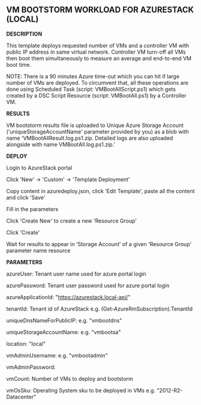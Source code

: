 ## VM BOOTSTORM WORKLOAD FOR AZURESTACK (LOCAL) ##

<b>DESCRIPTION</b>

This template deploys requested number of VMs and a controller VM with public IP address in same virtual network. Controller VM turn-off all VMs then boot them simultaneously to measure an average and end-to-end VM boot time.

NOTE: There is a 90 minutes Azure time-out which you can hit if large number of VMs are deployed. To circumvent that, all these operations are done using Scheduled Task (script: VMBootAllScript.ps1) which gets created by a DSC Script Resource (script: VMBootAll.ps1) by a Controller VM.


<b>RESULTS</b>

VM bootstorm results file is uploaded to Unique Azure Storage Account ('uniqueStorageAccountName' parameter provided by you) as a blob with name 'VMBootAllResult.log.ps1.zip. Detailed logs are also uploaded alongside with name VMBootAll.log.ps1.zip.'


<b>DEPLOY</b>

Login to AzureStack portal

Click 'New' -> 'Custom' -> 'Template Deployment'

Copy content in azuredeploy.json, click 'Edit Template', paste all the content and click 'Save'

Fill in the parameters

Click 'Create New' to create a new 'Resource Group'

Click 'Create'

Wait for results to appear in 'Storage Account' of a given 'Resource Group' parameter name resource


<b>PARAMETERS</b>

azureUser: Tenant user name used for azure portal login

azurePassword: Tenant user password used for azure portal login

azureApplicationId: "https://azurestack.local-api/"

tenantId: Tenant id of AzureStack e.g. (Get-AzureRmSubscription).TenantId

uniqueDnsNameForPublicIP: <Choose any string value unique across Azure> e.g. "vmbootdns"

uniqueStorageAccountName: <Choose any string value unique across Azure> e.g. "vmbootsa"

location: "local"

vmAdminUsername: <Your VM admin username> e.g. "vmbootadmin"

vmAdminPassword: <Your VM secure admin password>

vmCount: Number of VMs to deploy and bootstorm

vmOsSku: Operating System sku to be deployed in VMs e.g. "2012-R2-Datacenter"
